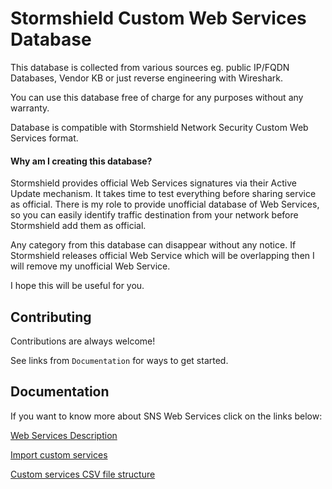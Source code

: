 # Stormshield Custom Web Services Database

This database is collected from various sources eg. public IP/FQDN Databases, Vendor KB or just reverse engineering with Wireshark.

You can use this database free of charge for any purposes without any warranty.

Database is compatible with Stormshield Network Security Custom Web Services format.

#### Why am I creating this database?

Stormshield provides official Web Services signatures via their Active Update mechanism. It takes time to test everything before sharing service as official. There is my role to provide unofficial database of Web Services, so you can easily identify traffic destination from your network before Stormshield add them as official.

Any category from this database can disappear without any notice. If Stormshield releases official Web Service which will be overlapping then I will remove my unofficial Web Service.


I hope this will be useful for you.


## Contributing

Contributions are always welcome!

See links from `Documentation` for ways to get started.


## Documentation

If you want to know more about SNS Web Services click on the links below:

[Web Services Description](https://documentation.stormshield.eu/SNS/v4/en/Content/User_Configuration_Manual_SNS_v4/Web_services_objects/Web_services_list_tab.htm)

[Import custom services](https://documentation.stormshield.eu/SNS/v4/en/Content/User_Configuration_Manual_SNS_v4/Web_services_objects/Import_custom_services_tab.htm)

[Custom services CSV file structure](https://documentation.stormshield.eu/SNS/v4/en/Content/User_Configuration_Manual_SNS_v4/Appendix_C_-_Custom_Webservices_CSV_structure/Appendix_C_-_Custom_Webservices_CSV_structure.htm)